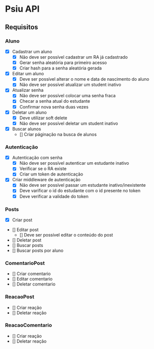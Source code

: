 # Psiu API

## Requisitos

### Aluno 

- [X] Cadastrar um aluno
  - [X] Não deve ser possível cadastrar um RA já cadastrado
  - [X] Gerar senha aleatória para primeiro acesso
  - [X] Criar hash para a senha aleatória gerada

- [X] Editar um aluno
  - [X] Deve ser possível alterar o nome e data de nascimento do aluno
  - [X] Não deve ser possível atualizar um student inativo

- [X] Atualizar senha
  - [X] Não deve ser possível colocar uma senha fraca
  - [X] Checar a senha atual do estudante
  - [X] Confirmar nova senha duas vezes
  
- [X] Deletar um aluno
  - [X] Deve utilizar soft delete
  - [X] Não deve ser possível deletar um student inativo

- [X] Buscar alunos
  - [] Criar páginação na busca de alunos

### Autenticação

- [X] Autenticação com senha
  - [X] Não deve ser possível autenticar um estudante inativo
  - [X] Verificar se o RA existe
  - [X] Criar um token de autenticação
- [X] Criar middleware de autenticação
  - [X] Não deve ser possível passar um estudante inativo/inexistente
  - [X] Deve varificar o id do estudante com o id presente no token
  - [X] Deve verificar a validade do token
 
### Posts

- [X] Criar post
- [] Editar post
  - [] Deve ser possível editar o conteúdo do post
- [] Deletar post
- [] Buscar posts
- [] Buscar posts por aluno

### ComentarioPost

- [] Criar comentario
- [] Editar comentario
- [] Deletar comentario

### ReacaoPost

- [] Criar reação
- [] Deletar reação

### ReacaoComentario

- [] Criar reação
- [] Deletar reação
